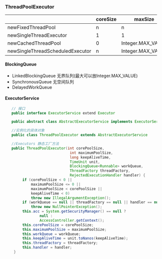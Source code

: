 ### ThreadPoolExecutor
|  |coreSize | maxSize | BlockingQueue | 
| --- | --- | --- |---|
|newFixedThreadPool | n | n | LinkedBlockingQueue|
|newSingleThreadExecutor| 1 | 1 | LinkedBlockingQueue|
|newCachedThreadPool| 0 | Integer.MAX_VALUE | SynchronousQueue |
|newSingleThreadScheduledExecutor| n | Integer.MAX_VALUE | DelayedWorkQueue |

#### BlockingQueue
* LinkedBlockingQueue 无界队列(最大可以放Integer.MAX_VALUE) 
* SynchronousQueue 无空间队列
* DelayedWorkQueue 

#### ExecutorService

```java
   // 接口
   public interface ExecutorService extend Executor

   public abstract class AbstractExecutorService implements ExecutorService

   //实例化的具体对象
   public class ThreadPoolExecutor extends AbstractExecutorService

   //Executors 静态工厂方法
   public ThreadPoolExecutor(int corePoolSize,
                              int maximumPoolSize,
                              long keepAliveTime,
                              TimeUnit unit,
                              BlockingQueue<Runnable> workQueue,
                              ThreadFactory threadFactory,
                              RejectedExecutionHandler handler) {
        if (corePoolSize < 0 ||
            maximumPoolSize <= 0 ||
            maximumPoolSize < corePoolSize ||
            keepAliveTime < 0)
            throw new IllegalArgumentException();
        if (workQueue == null || threadFactory == null || handler == null)
            throw new NullPointerException();
        this.acc = System.getSecurityManager() == null ?
                null :
                AccessController.getContext();
        this.corePoolSize = corePoolSize;
        this.maximumPoolSize = maximumPoolSize;
        this.workQueue = workQueue;
        this.keepAliveTime = unit.toNanos(keepAliveTime);
        this.threadFactory = threadFactory;
        this.handler = handler;
    }
```



